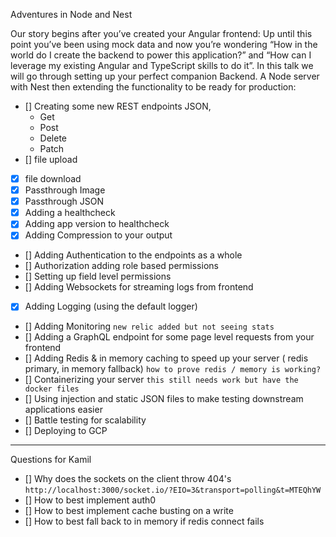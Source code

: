 Adventures in Node and Nest

Our story begins after you’ve created your Angular frontend: Up until this point you’ve been using mock data and now you’re wondering “How in the world do I create the backend to power this application?” and “How can I leverage my existing Angular and TypeScript skills to do it”.  In this talk we will go through setting up your perfect companion Backend. A Node server with Nest then extending the functionality to be ready for production:

- [] Creating some new REST endpoints JSON, 
    * Get
    * Post
    * Delete
    * Patch
- [] file upload 
- [x] file download
- [x] Passthrough Image
- [x] Passthrough JSON
- [x] Adding a healthcheck
- [x] Adding app version to healthcheck
- [x] Adding Compression to your output
- [] Adding Authentication to the endpoints as a whole
- [] Authorization adding role based permissions
- [] Setting up field level permissions
- [] Adding Websockets for streaming logs from frontend
- [x] Adding Logging (using the default logger)
- [] Adding Monitoring `new relic added but not seeing stats`
- [] Adding a GraphQL endpoint for some page level requests from your frontend
- [] Adding Redis & in memory caching to speed up your server ( redis primary, in memory fallback) `how to prove redis / memory is working?`
- [] Containerizing your server `this still needs work but have the docker files`
- [] Using injection and static JSON files to make testing downstream applications easier
- [] Battle testing for scalability
- [] Deploying to GCP


-----

Questions for Kamil
- [] Why does the sockets on the client throw 404's `http://localhost:3000/socket.io/?EIO=3&transport=polling&t=MTEQhYW `
- [] How to best implement auth0
- [] How to best implement cache busting on a write
- [] How to best fall back to in memory if redis connect fails